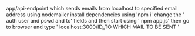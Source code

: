 app/api-endpoint which sends emails from localhost to specified email address using nodemailer
install dependencies using 'npm i'
change the ' auth user and pswd and to' fields and then start using ' npm app.js'
then go to browser and type ' localhost:3000/ID_TO WHICH MAIL TO BE SENT  '
